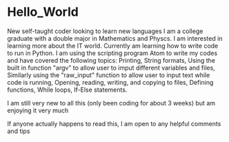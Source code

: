 # Hello_World
New self-taught coder looking to learn new languages
I am a college graduate with a double major in Mathematics and Physcs.
I am interested in learning more about the IT world.
Currently am learning how to write code to run in Python.
I am using the scripting program Atom to write my codes and have covered the following topics:
  Printing,
  String formats,
  Using the built in function "argv" to allow user to imput different variables and files,
  Similarly using the "raw_input" function to allow user to input text while code is running,
  Opening, reading, writing, and copying to files,
  Defining functions,
  While loops,
  If-Else statements.
 
I am still very new to all this (only been coding for about 3 weeks) but am enjoying it very much

If anyone actually happens to read this, I am open to any helpful comments and tips
